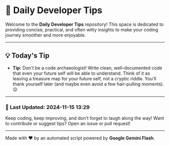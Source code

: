 
# 🌟 Daily Developer Tips

Welcome to the **Daily Developer Tips** repository! This space is dedicated to providing concise, practical, and often witty insights to make your coding journey smoother and more enjoyable.

---

## 💡 Today's Tip

- **Tip:**  Don't be a code archaeologist!  Write clean, well-documented code that even your future self will be able to understand.  Think of it as leaving a treasure map for your future self, not a cryptic riddle.  You'll thank yourself later (and maybe even avoid a few hair-pulling moments). 😉

---

### 📅 Last Updated: 2024-11-15 13:29

Keep coding, keep improving, and don't forget to laugh along the way! Want to contribute or suggest tips? Open an issue or pull request!

---

Made with ❤️ by an automated script powered by **Google Gemini Flash**.
